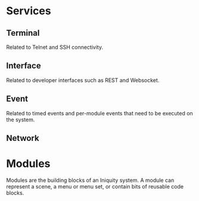 
# Services

## Terminal
Related to Telnet and SSH connectivity.

## Interface
Related to developer interfaces such as REST and Websocket.

## Event
Related to timed events and per-module events that need to be executed on the system.

## Network

# Modules
Modules are the building blocks of an Iniquity system. A module can represent
a scene, a menu or menu set, or contain bits of reusable code blocks.